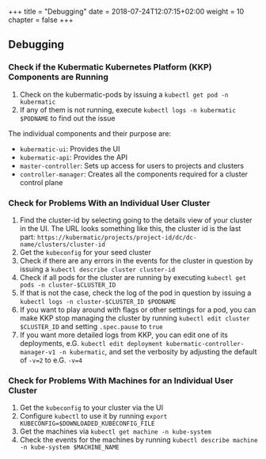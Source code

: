 +++
title = "Debugging"
date = 2018-07-24T12:07:15+02:00
weight = 10
chapter = false
+++

## Debugging

### Check if the Kubermatic Kubernetes Platform (KKP) Components are Running

1. Check on the kubermatic-pods by issuing a `kubectl get pod -n kubermatic`
1. If any of them is not running, execute `kubectl logs -n kubermatic $PODNAME` to find out the issue

The individual components and their purpose are:

* `kubermatic-ui`: Provides the UI
* `kubermatic-api`: Provides the API
* `master-controller`: Sets up access for users to projects and clusters
* `controller-manager`: Creates all the components required for a cluster control plane

### Check for Problems With an Individual User Cluster

1. Find the cluster-id by selecting going to the details view of your cluster in the UI. The URL looks something like this, the cluster id is the last part: `https://kubermatic/projects/project-id/dc/dc-name/clusters/cluster-id`
1. Get the `kubeconfig` for your seed cluster
1. Check if there are any errors in the events for the cluster in question by issuing a `kubectl describe cluster cluster-id`
1. Check if all pods for the cluster are running by executing `kubectl get pods -n cluster-$CLUSTER_ID`
1. If that is not the case, check the log of the pod in question by issuing a `kubectl logs -n cluster-$CLUSTER_ID $PODNAME`
1. If you want to play around with flags or other settings for a pod, you can make KKP stop managing the cluster by running `kubectl edit cluster $CLUSTER_ID` and setting `.spec.pause` to `true`
1. If you want more detailed logs from KKP, you can edit one of its deployments, e.G. `kubectl edit deployment kubermatic-controller-manager-v1 -n kubermatic`, and set the verbosity by adjusting the default of `-v=2` to e.G. `-v=4`

### Check for Problems With Machines for an Individual User Cluster

1. Get the `kubeconfig` to your cluster via the UI
1. Configure `kubectl` to use it by running `export KUBECONFIG=$DOWNLOADED_KUBECONFIG_FILE`
1. Get the machines via `kubectl get machine -n kube-system`
1. Check the events for the machines by running `kubectl describe machine -n kube-system $MACHINE_NAME`
